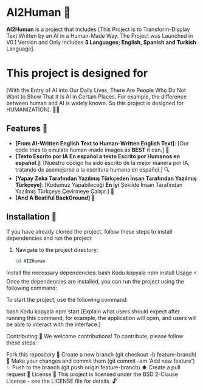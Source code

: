 # AI2Human 🚀

**AI2Human** is a project that includes [This Project is to Transform-Display Text Written by an AI in a Human-Made Way. The Project was Launched in V0.1 Version and Only Includes **3  Languages; English, Spanish and Turkish** Language]. 
# This project is designed for
[With the Entry of AI into Our Daily Lives, There Are People Who Do Not Want to Show That It Is AI in Certain Places. For example, the difference between human and AI is widely known. So this project is designed for HUMANIZATİON]. 🤖💡

## Features 🌟

- **[From AI-Written English Text to Human-Written English Text]**: [Our code tries to emulate human-made images as **BEST** it can.] 🔧
- **[Texto Escrito por IA En español a texto Escrito por Humanos en español.]**: [Nuestro código ha sido escrito de la mejor manera por IA, tratando de asemejarse a la escritura humana en español.] 🔍
- **[Yapay Zeka Tarafından Yazılmış Türkçeden İnsan Tarafından Yazılmış Türkçeye]**: [Kodumuz Yapabileceği **En iyi** Şekilde İnsan Tarafından Yazılmış Türkçeye Çevirmeye Çalışır.] 🎯
- **[And A Beatiful BackGround]** 🌈

## Installation 🔨

If you have already cloned the project, follow these steps to install dependencies and run the project:

1. Navigate to the project directory:
   ```bash
   cd AI2Human
Install the necessary dependencies:
bash
Kodu kopyala
npm install
Usage ⚡
Once the dependencies are installed, you can run the project using the following command:

To start the project, use the following command:

bash
Kodu kopyala
npm start
[Explain what users should expect after running this command, for example, the application will open, and users will be able to interact with the interface.]

Contributing 🤝
We welcome contributions! To contribute, please follow these steps:

Fork this repository 🍴
Create a new branch (git checkout -b feature-branch) 🌿
Make your changes and commit them (git commit -am 'Add new feature') ✨
Push to the branch (git push origin feature-branch) ⬆️
Create a pull request 📝
License 📄
This project is licensed under the BSD 2-Clause License - see the LICENSE file for details. 🔓
